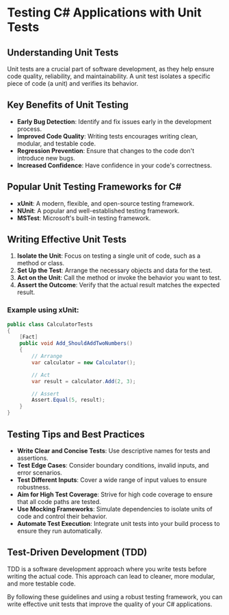 ﻿# Testing C# Applications with Unit Tests

## Understanding Unit Tests

Unit tests are a crucial part of software development, as they help ensure code quality, reliability, and maintainability. A unit test isolates a specific piece of code (a unit) and verifies its behavior.

## Key Benefits of Unit Testing

- **Early Bug Detection**: Identify and fix issues early in the development process.
- **Improved Code Quality**: Writing tests encourages writing clean, modular, and testable code.
- **Regression Prevention**: Ensure that changes to the code don't introduce new bugs.
- **Increased Confidence**: Have confidence in your code's correctness.

## **Popular Unit Testing Frameworks for C#**

- **xUnit**: A modern, flexible, and open-source testing framework.
- **NUnit**: A popular and well-established testing framework.
- **MSTest**: Microsoft's built-in testing framework.

## Writing Effective Unit Tests

1. **Isolate the Unit**: Focus on testing a single unit of code, such as a method or class.
2. **Set Up the Test**: Arrange the necessary objects and data for the test.
3. **Act on the Unit**: Call the method or invoke the behavior you want to test.
4. **Assert the Outcome**: Verify that the actual result matches the expected result.

### Example using xUnit:

```csharp
public class CalculatorTests
{
	[Fact]
	public void Add_ShouldAddTwoNumbers()
	{
		// Arrange
		var calculator = new Calculator();

		// Act
		var result = calculator.Add(2, 3);

		// Assert
		Assert.Equal(5, result);
	}
}
```

## Testing Tips and Best Practices

- **Write Clear and Concise Tests**: Use descriptive names for tests and assertions.
- **Test Edge Cases**: Consider boundary conditions, invalid inputs, and error scenarios.
- **Test Different Inputs**: Cover a wide range of input values to ensure robustness.
- **Aim for High Test Coverage**: Strive for high code coverage to ensure that all code paths are tested.
- **Use Mocking Frameworks**: Simulate dependencies to isolate units of code and control their behavior.
- **Automate Test Execution**: Integrate unit tests into your build process to ensure they run automatically.

## Test-Driven Development (TDD) 

TDD is a software development approach where you write tests before writing the actual code. This approach can lead to cleaner, more modular, and more testable code.

By following these guidelines and using a robust testing framework, you can write effective unit tests that improve the quality of your C# applications.
